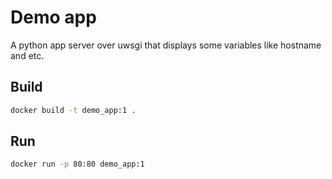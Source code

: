 # Demo app

A python app server over uwsgi that displays some variables like hostname and etc.

## Build

```sh
docker build -t demo_app:1 .
```

## Run

```sh
docker run -p 80:80 demo_app:1
```